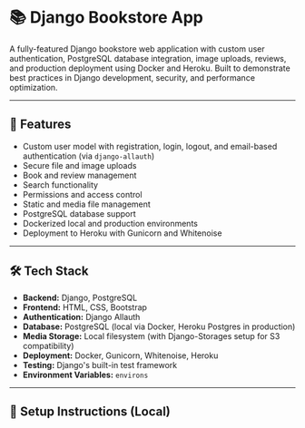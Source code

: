 # 📚 Django Bookstore App

A fully-featured Django bookstore web application with custom user authentication, PostgreSQL database integration, image uploads, reviews, and production deployment using Docker and Heroku. Built to demonstrate best practices in Django development, security, and performance optimization.

---

## 🚀 Features

- Custom user model with registration, login, logout, and email-based authentication (via `django-allauth`)
- Secure file and image uploads
- Book and review management
- Search functionality
- Permissions and access control
- Static and media file management
- PostgreSQL database support
- Dockerized local and production environments
- Deployment to Heroku with Gunicorn and Whitenoise

---

## 🛠️ Tech Stack

- **Backend:** Django, PostgreSQL
- **Frontend:** HTML, CSS, Bootstrap
- **Authentication:** Django Allauth
- **Database:** PostgreSQL (local via Docker, Heroku Postgres in production)
- **Media Storage:** Local filesystem (with Django-Storages setup for S3 compatibility)
- **Deployment:** Docker, Gunicorn, Whitenoise, Heroku
- **Testing:** Django's built-in test framework
- **Environment Variables:** `environs`

---

## 🧰 Setup Instructions (Local)
